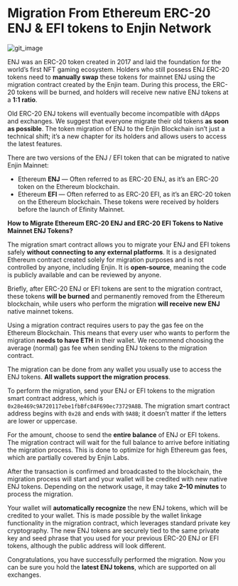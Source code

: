 
# Migration From Ethereum ERC-20 ENJ & EFI tokens to Enjin Network

![git_image](https://github.com/user-attachments/assets/ed7a3407-0ece-4aec-a236-c62c792b7a91)

ENJ was an ERC-20 token created in 2017 and laid the foundation for the world’s first NFT gaming ecosystem. Holders who still possess ENJ ERC-20 tokens need to **manually swap** these tokens for mainnet ENJ using the migration contract created by the Enjin team. During this process, the ERC-20 tokens will be burned, and holders will receive new native ENJ tokens at a **1:1 ratio**.
 
Old ERC-20 ENJ tokens will eventually become incompatible with dApps and exchanges. We suggest that everyone migrate their old tokens **as soon as possible**. The token migration of ENJ to the Enjin Blockchain isn’t just a technical shift; it’s a new chapter for its holders and allows users to access the latest features. 

There are two versions of the ENJ / EFI token that can be migrated to native Enjin Mainnet:
- Ethereum **ENJ** — Often referred to as ERC-20 ENJ, as it’s an ERC-20 token on the Ethereum blockchain.
- Ethereum **EFI** — Often referred to as ERC-20 EFI, as it’s an ERC-20 token on the Ethereum blockchain. 
These tokens were received by holders before the launch of Efinity Mainnet.

****How to Migrate Ethereum ERC-20 ENJ and ERC-20 EFI Tokens to Native Mainnet ENJ Tokens?****

The migration smart contract allows you to migrate your ENJ and EFI tokens safely **without connecting to any external platforms**. It is a designated Ethereum contract created solely for migration purposes and is not controlled by anyone, including Enjin. It is **open-source**, meaning the code is publicly available and can be reviewed by anyone. 

Briefly, after ERC-20 ENJ or EFI tokens are sent to the migration contract, these tokens **will be burned** and permanently removed from the Ethereum blockchain, while users who perform the migration **will receive new ENJ** native mainnet tokens. 

Using a migration contract requires users to pay the gas fee on the Ethereum Blockchain. This means that every user who wants to perform the migration **needs to have ETH** in their wallet. We recommend choosing the average (normal) gas fee when sending ENJ tokens to the migration contract. 

The migration can be done from any wallet you usually use to access the ENJ tokens. **All wallets support the migration process**.

To perform the migration, send your ENJ or EFI tokens to the migration smart contract address, which is `0x28e469c9A720117ebe1fbBfc84F690ec73729A8B`. The migration smart contract address begins with `0x28` and ends with `9A8B`; it doesn’t matter if the letters are lower or uppercase. 

For the amount, choose to send the **entire balance** of ENJ or EFI tokens. The migration contract will wait for the full balance to arrive before initiating the migration process. This is done to optimize for high Ethereum gas fees, which are partially covered by Enjin Labs. 

After the transaction is confirmed and broadcasted to the blockchain, the migration process will start and your wallet will be credited with new native ENJ tokens. Depending on the network usage, it may take **2–10 minutes** to process the migration. 

Your wallet will **automatically recognize** the new ENJ tokens, which will be credited to your wallet. This is made possible by the wallet linkage functionality in the migration contract, which leverages standard private key cryptography. The new ENJ tokens are securely tied to the same private key and seed phrase that you used for your previous ERC-20 ENJ or EFI tokens, although the public address will look different.

Congratulations, you have successfully performed the migration. Now you can be sure you hold the **latest ENJ tokens**, which are supported on all exchanges. 
